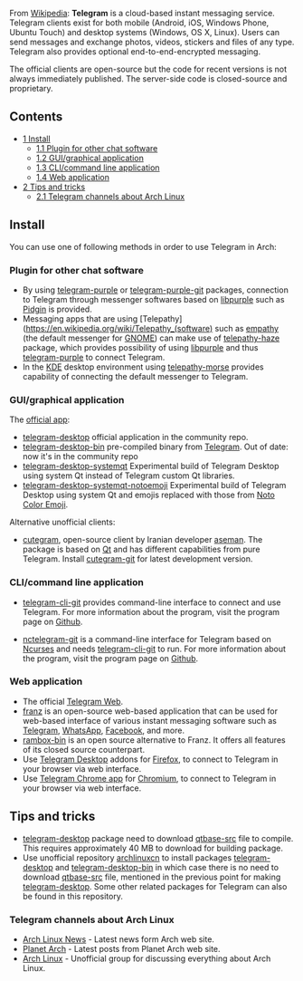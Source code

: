 From [Wikipedia](https://en.wikipedia.org/wiki/Telegram_(software) "wikipedia:Telegram (software)"): **Telegram** is a cloud-based instant messaging service. Telegram clients exist for both mobile (Android, iOS, Windows Phone, Ubuntu Touch) and desktop systems (Windows, OS X, Linux). Users can send messages and exchange photos, videos, stickers and files of any type. Telegram also provides optional end-to-end-encrypted messaging.

The official clients are open-source but the code for recent versions is not always immediately published. The server-side code is closed-source and proprietary.

## Contents

*   [1 Install](#Install)
    *   [1.1 Plugin for other chat software](#Plugin_for_other_chat_software)
    *   [1.2 GUI/graphical application](#GUI.2Fgraphical_application)
    *   [1.3 CLI/command line application](#CLI.2Fcommand_line_application)
    *   [1.4 Web application](#Web_application)
*   [2 Tips and tricks](#Tips_and_tricks)
    *   [2.1 Telegram channels about Arch Linux](#Telegram_channels_about_Arch_Linux)

## Install

You can use one of following methods in order to use Telegram in Arch:

### Plugin for other chat software

*   By using [telegram-purple](https://aur.archlinux.org/packages/telegram-purple/) or [telegram-purple-git](https://aur.archlinux.org/packages/telegram-purple-git/) packages, connection to Telegram through messenger softwares based on [libpurple](https://www.archlinux.org/packages/?name=libpurple) such as [Pidgin](/index.php/Pidgin "Pidgin") is provided.
*   Messaging apps that are using [Telepathy](https://en.wikipedia.org/wiki/Telepathy_(software) such as [empathy](https://www.archlinux.org/packages/?name=empathy) (the default messenger for [GNOME](/index.php/GNOME "GNOME")) can make use of [telepathy-haze](https://www.archlinux.org/packages/?name=telepathy-haze) package, which provides possibility of using [libpurple](https://www.archlinux.org/packages/?name=libpurple) and thus [telegram-purple](https://aur.archlinux.org/packages/telegram-purple/) to connect Telegram.
*   In the [KDE](/index.php/KDE "KDE") desktop environment using [telepathy-morse](https://www.archlinux.org/packages/?name=telepathy-morse) provides capability of connecting the default messenger to Telegram.

### GUI/graphical application

The [official app](https://desktop.telegram.org/):

*   [telegram-desktop](https://www.archlinux.org/packages/?name=telegram-desktop) official application in the community repo.
*   [telegram-desktop-bin](https://aur.archlinux.org/packages/telegram-desktop-bin/) pre-compiled binary from [Telegram](https://desktop.telegram.org/). Out of date: now it's in the community repo
*   [telegram-desktop-systemqt](https://aur.archlinux.org/packages/telegram-desktop-systemqt/) Experimental build of Telegram Desktop using system Qt instead of Telegram custom Qt libraries.
*   [telegram-desktop-systemqt-notoemoji](https://aur.archlinux.org/packages/telegram-desktop-systemqt-notoemoji/) Experimental build of Telegram Desktop using system Qt and emojis replaced with those from [Noto Color Emoji](https://github.com/googlei18n/noto-emoji).

Alternative unofficial clients:

*   [cutegram](https://aur.archlinux.org/packages/cutegram/), open-source client by Iranian developer [aseman](http://aseman.co/en/products/cutegram). The package is based on [Qt](/index.php/Qt "Qt") and has different capabilities from pure Telegram. Install [cutegram-git](https://aur.archlinux.org/packages/cutegram-git/) for latest development version.

### CLI/command line application

*   [telegram-cli-git](https://aur.archlinux.org/packages/telegram-cli-git/) provides command-line interface to connect and use Telegram. For more information about the program, visit the program page on [Github](https://github.com/vysheng/tg).

*   [nctelegram-git](https://aur.archlinux.org/packages/nctelegram-git/) is a command-line interface for Telegram based on [Ncurses](https://en.wikipedia.org/wiki/Ncurses "wikipedia:Ncurses") and needs [telegram-cli-git](https://aur.archlinux.org/packages/telegram-cli-git/) to run. For more information about the program, visit the program page on [Github](https://github.com/Nanoseb/ncTelegram).

### Web application

*   The official [Telegram Web](https://web.telegram.org).
*   [franz](https://aur.archlinux.org/packages/franz/) is an open-source web-based application that can be used for web-based interface of various instant messaging software such as [Telegram](https://en.wikipedia.org/wiki/Telegram "wikipedia:Telegram"), [WhatsApp](https://en.wikipedia.org/wiki/WhatsApp "wikipedia:WhatsApp"), [Facebook](https://en.wikipedia.org/wiki/Facebook "wikipedia:Facebook"), and more.
*   [rambox-bin](https://aur.archlinux.org/packages/rambox-bin/) is an open source alternative to Franz. It offers all features of its closed source counterpart.
*   Use [Telegram Desktop](https://addons.mozilla.org/en-US/firefox/addon/telegram-desktop/) addons for [Firefox](/index.php/Firefox "Firefox"), to connect to Telegram in your browser via web interface.
*   Use [Telegram Chrome app](https://telegram.org/dl/webogram/chromeapp) for [Chromium](/index.php/Chromium "Chromium"), to connect to Telegram in your browser via web interface.

## Tips and tricks

*   [telegram-desktop](https://www.archlinux.org/packages/?name=telegram-desktop) package need to download [qtbase-src](http://download.qt.io/official_releases/qt/5.7/5.7.0/submodules/qtbase-opensource-src-5.7.0.tar.xz) file to compile. This requires approximately 40 MB to download for building package.
*   Use unofficial repository [archlinuxcn](/index.php/Unofficial_user_repositories#archlinuxcn "Unofficial user repositories") to install packages [telegram-desktop](https://www.archlinux.org/packages/?name=telegram-desktop) and [telegram-desktop-bin](https://aur.archlinux.org/packages/telegram-desktop-bin/) in which case there is no need to download [qtbase-src](http://download.qt.io/official_releases/qt/5.7/5.7.0/submodules/qtbase-opensource-src-5.7.0.tar.xz) file, mentioned in the previous point for making [telegram-desktop](https://www.archlinux.org/packages/?name=telegram-desktop). Some other related packages for Telegram can also be found in this repository.

### Telegram channels about Arch Linux

*   [Arch Linux News](https://telegram.me/archlinuxnews) - Latest news form Arch web site.
*   [Planet Arch](https://telegram.me/archplanet) - Latest posts from Planet Arch web site.
*   [Arch Linux](https://telegram.me/archlinuxgroup) - Unofficial group for discussing everything about Arch Linux.